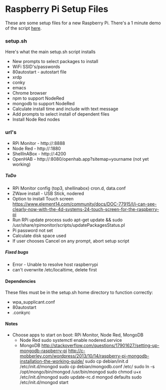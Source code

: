 # Raspberry Pi Setup Files

These are some setup files for a new Raspberry Pi. There's a 1 minute demo of the script [here](https://youtu.be/llwiVLaB8lU).

### setup.sh

Here's what the main setup.sh script installs

* New prompts to select packages to install
* WiFi SSID's/passwords
* 80autostart - autostart file
* xrdp
* conky
* emacs
* Chrome browser
* npm to support NodeRed
* mongodb to support NodeRed
* Calculate install time and include with text message
* Add prompts to select install of dependent files
* Install Node Red nodes

### url's

* RPi Monitor - http://<hostname>:8888
* Node Red - http://<hostname>:1880
* ShellInABox - http://<hostname>:4200
* OpenHAB - http://<localhost>:8080/openhab.app?sitemap=yourname (not yet working)

##### ToDo

* RPi Monitor config (top3, shellinabox)
    cron.d, data.conf
* ZWave install - USB Stick, nodered
* Option to install Touch screen
   https://www.element14.com/community/docs/DOC-77915/l/i-can-see-clearly-now-with-the-4d-systems-24-touch-screen-for-the-raspberry-pi
* Run RPi update process
   sudo apt-get update && sudo /usr/share/rpimonitor/scripts/updatePackagesStatus.pl
* Pi password not set
* Calculate disk space used
* If user chooses Cancel on any prompt, abort setup script

##### Fixed bugs

* Error - Unable to resolve host raspberrypi
* can't overwrite /etc/localtime, delete first

#### Dependencies

These files must be in the setup.sh home directory to function correctly:

* wpa_supplicant.conf
* 80autostart
* .conkyrc

#### Notes

* Choose apps to start on boot: RPi Monitor, Node Red, MongoDB
  * Node Red
     sudo systemctl enable nodered.service
  * MongoDB
    http://stackoverflow.com/questions/17901627/setting-up-mongodb-raspberry-pi
    http://c-mobberley.com/wordpress/2013/10/14/raspberry-pi-mongodb-installation-the-working-guide/
    sudo cp debian/init.d /etc/init.d/mongod
    sudo cp debian/mongodb.conf /etc/
    sudo ln -s /opt/mongo/bin/mongod /usr/bin/mongod
    sudo chmod u+x /etc/init.d/mongod
    sudo update-rc.d mongod defaults
    sudo /etc/init.d/mongod start
